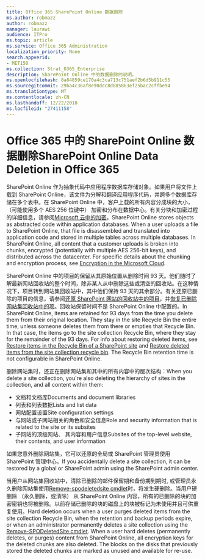 ```yaml
---
title: Office 365 SharePoint Online 数据删除
ms.author: robmazz
author: robmazz
manager: laurawi
audience: ITPro
ms.topic: article
ms.service: Office 365 Administration
localization_priority: None
search.appverid:
- MET150
ms.collection: Strat_O365_Enterprise
description: SharePoint Online 中的数据删除的说明。
ms.openlocfilehash: 8a84859ce170a4c3ca713c751aef2b6d5b911c55
ms.sourcegitcommit: 29ba4c36af8e90ddc8d885863ef25bac2cffbe94
ms.translationtype: MT
ms.contentlocale: zh-CN
ms.lasthandoff: 12/22/2018
ms.locfileid: "27411158"
---
```

# <a name="sharepoint-online-data-deletion-in-office-365"></a><span data-ttu-id="a444b-103">Office 365 中的 SharePoint Online 数据删除</span><span class="sxs-lookup"><span data-stu-id="a444b-103">SharePoint Online Data Deletion in Office 365</span></span>

<span data-ttu-id="a444b-p101">SharePoint Online 作为抽象代码中应用程序数据库存储对象。如果用户将文件上载到 SharePoint Online，该文件为分解和翻译应用程序代码，并跨多个数据库存储在多个表中。在 SharePoint Online 中，客户上载的所有内容分成块的大小，（可能使用多个 AES 256 位键中） 加密和分布在数据中心。有关分块和加密过程的详细信息，请参阅[Microsoft 云中的加密](office-365-encryption-in-the-microsoft-cloud-overview.md)。</span><span class="sxs-lookup"><span data-stu-id="a444b-p101">SharePoint Online stores objects as abstracted code within application databases. When a user uploads a file to SharePoint Online, that file is disassembled and translated into application code and stored in multiple tables across multiple databases. In SharePoint Online, all content that a customer uploads is broken into chunks, encrypted (potentially with multiple AES 256-bit keys), and distributed across the datacenter. For specific details about the chunking and encryption process, see [Encryption in the Microsoft Cloud](office-365-encryption-in-the-microsoft-cloud-overview.md).</span></span> 

<span data-ttu-id="a444b-p102">SharePoint Online 中的项目的保留从其原始位置从删除时间 93 天。他们随时了解最新网站回收站的整个时间，除非某人从中删除这些或清空的回收站。在这种情况下，项目转到网站集回收站中，其中他们保持 93 天的其余部分。有关还原已删除的项目的信息，请参阅[还原 SharePoint 网站的回收站中的项目](https://support.office.com/en-us/article/6df466b6-55f2-4898-8d6e-c0dff851a0be#ID0EAADAAA=Online
)，并[恢复已删除网站集回收站中的项](https://support.office.com/article/5fa924ee-16d7-487b-9a0a-021b9062d14b)。回收站保留时间不是 SharePoint Online 中配置的。</span><span class="sxs-lookup"><span data-stu-id="a444b-p102">In SharePoint Online, items are retained for 93 days from the time you delete them from their original location. They stay in the site Recycle Bin the entire time, unless someone deletes them from there or empties that Recycle Bin. In that case, the items go to the site collection Recycle Bin, where they stay for the remainder of the 93 days. For info about restoring deleted items, see [Restore items in the Recycle Bin of a SharePoint site](https://support.office.com/en-us/article/6df466b6-55f2-4898-8d6e-c0dff851a0be#ID0EAADAAA=Online
) and [Restore deleted items from the site collection recycle bin](https://support.office.com/article/5fa924ee-16d7-487b-9a0a-021b9062d14b). The Recycle Bin retention time is not configurable in SharePoint Online.</span></span>

<span data-ttu-id="a444b-113">删除网站集时，还正在删除网站集和其中的所有内容中的层次结构：</span><span class="sxs-lookup"><span data-stu-id="a444b-113">When you delete a site collection, you're also deleting the hierarchy of sites in the collection, and all content within them:</span></span>
- <span data-ttu-id="a444b-114">文档和文档库</span><span class="sxs-lookup"><span data-stu-id="a444b-114">Documents and document libraries</span></span>
- <span data-ttu-id="a444b-115">列表和列表数据</span><span class="sxs-lookup"><span data-stu-id="a444b-115">Lists and list data</span></span>
- <span data-ttu-id="a444b-116">网站配置设置</span><span class="sxs-lookup"><span data-stu-id="a444b-116">Site configuration settings</span></span>
- <span data-ttu-id="a444b-117">与网站或子网站相关的角色和安全信息</span><span class="sxs-lookup"><span data-stu-id="a444b-117">Role and security information that is related to the site or its subsites</span></span>
- <span data-ttu-id="a444b-118">子网站的顶级网站、 其内容和用户信息</span><span class="sxs-lookup"><span data-stu-id="a444b-118">Subsites of the top-level website, their contents, and user information</span></span>

<span data-ttu-id="a444b-119">如果您意外删除网站集，它可以还原的全局或 SharePoint 管理员使用 SharePoint 管理中心。</span><span class="sxs-lookup"><span data-stu-id="a444b-119">If you accidentally delete a site collection, it can be restored by a global or SharePoint admin using the SharePoint admin center.</span></span> 

<span data-ttu-id="a444b-p103">当用户从网站集回收站中，清除已删除的邮件保留期和备份期到期时, 或管理员永久删除网站集使用[Remove-spodeletedsite cmdlet](/powershell/module/sharepoint-online/Remove-SPODeletedSite?view=sharepoint-ps)时，将发生硬删除。当用户硬删除 （永久删除，或清除） 从 SharePoint Online 内容，所有的已删除的块的加密密钥也将被删除。以前存储已删除的块的磁盘上的块被标记为未使用并且可供重复使用。</span><span class="sxs-lookup"><span data-stu-id="a444b-p103">Hard deletion occurs when a user purges deleted items from the site collection Recycle Bin, when the retention and backup periods expire, or when an administrator permanently deletes a site collection using the [Remove-SPODeletedSite cmdlet](/powershell/module/sharepoint-online/Remove-SPODeletedSite?view=sharepoint-ps). When a user hard deletes (permanently deletes, or purges) content from SharePoint Online, all encryption keys for the deleted chunks are also deleted. The blocks on the disks that previously stored the deleted chunks are marked as unused and available for re-use.</span></span>
